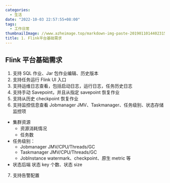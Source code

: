 ```yaml
---
categories:
  - 生活
date: "2022-10-03 22:57:55+08:00"
tags:
  - 工作日常
thumbnailImage: //www.azheimage.top/markdown-img-paste-2019011014402315.png
title: 1. Flink平台基础需求
---
```


## Flink 平台基础需求

<!--more-->

1. 支持 SQL 作业、Jar 包作业编辑、历史版本
2. 支持任务运行 Flink UI 入口
3. 支持运维日志查看，包括启动日志，运行日志，任务历史日志
4. 支持手动 Savepoint，并且从指定 savepoint 恢复作业
5. 支持从历史 checkpoint 恢复作业
6. 支持监控信息查看 Jobmanager JMV、Taskmanager、任务级别、状态存储监控项

- 集群资源
  - 资源消耗情况
  - 任务数
- 任务级别：
  - Jobmanager JMV/CPU/Threads/GC
  - Taskmanager JMV/CPU/Threads/GC
  - JobInstance watermark、checkpoint、原生 metric 等
- 状态后端 状态 key 个数、状态 size

7. 支持告警配置
